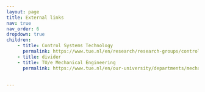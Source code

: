 ```yaml
---
layout: page
title: External links
nav: true
nav_order: 6
dropdown: true
children: 
    - title: Control Systems Technology
      permalink: https://www.tue.nl/en/research/research-groups/control-systems-technology/
    - title: divider
    - title: TU/e Mechanical Engineering 
      permalink: https://www.tue.nl/en/our-university/departments/mechanical-engineering/the-department/
    
    
---
```


